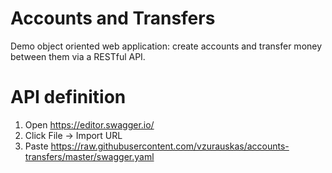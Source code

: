 # Accounts and Transfers
Demo object oriented web application: create accounts and transfer money between them via a RESTful API.

# API definition
1. Open https://editor.swagger.io/
2. Click File -> Import URL
3. Paste https://raw.githubusercontent.com/vzurauskas/accounts-transfers/master/swagger.yaml
